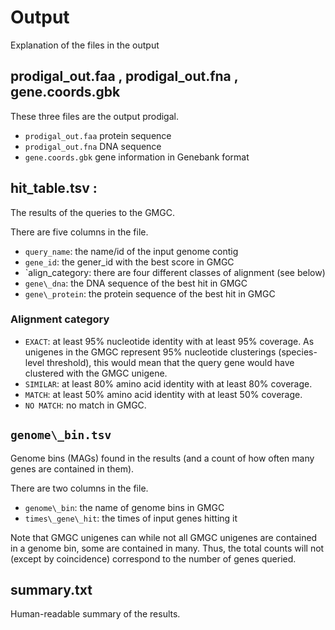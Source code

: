 # Output

Explanation of the files in the output


## prodigal\_out.faa , prodigal\_out.fna , gene.coords.gbk

These three files are the output prodigal.

- `prodigal_out.faa` protein sequence
- `prodigal_out.fna` DNA sequence
- `gene.coords.gbk` gene information in Genebank format


## hit\_table.tsv :

The results of the queries to the GMGC.

There are five columns in the file.

- `query_name`: the name/id of the input genome contig
- `gene_id`: the gener\_id with the best score in GMGC
- `align_category: there are four different classes of alignment (see below)
- `gene\_dna`: the DNA sequence of the best hit in GMGC
- `gene\_protein`: the protein sequence of the best hit in GMGC

### Alignment category

- `EXACT`: at least 95% nucleotide identity with at least 95% coverage. As
   unigenes in the GMGC represent 95% nucleotide clusterings (species-level
   threshold), this would mean that the query gene would have clustered with
   the GMGC unigene.
- `SIMILAR`: at least 80% amino acid identity with at least 80% coverage.
- `MATCH`: at least 50% amino acid identity with at least 50% coverage.
- `NO MATCH`: no match in GMGC.


## `genome\_bin.tsv`

Genome bins (MAGs) found in the results (and a count of how often many genes
are contained in them).

There are two columns in the file.

- `genome\_bin`: the name of genome bins in GMGC
- `times\_gene\_hit`: the times of input genes hitting it 

Note that GMGC unigenes can while not all GMGC unigenes are contained in a
genome bin, some are contained in many. Thus, the total counts will not (except
by coincidence) correspond to the number of genes queried.

## summary.txt

Human-readable summary of the results.

